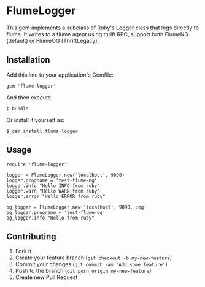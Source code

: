 # FlumeLogger

This gem implements a subclass of Ruby's Logger class that logs directly to flume. It writes to a flume agent using thrift RPC, support both FlumeNG (default) or FlumeOG (ThriftLegacy).

## Installation

Add this line to your application's Gemfile:

    gem 'flume-logger'

And then execute:

    $ bundle

Or install it yourself as:

    $ gem install flume-logger

## Usage

    require 'flume-logger'
    
    logger = FlumeLogger.new('localhost', 9090)
    logger.progname = 'test-flume-ng'
    logger.info "Hello INFO from ruby"
    logger.warn "Hello WARN from ruby"
    logger.error "Hello ERROR from ruby"
    
    og_logger = FlumeLogger.new('localhost', 9090, :og)
    og_logger.progname = 'test-flume-og'
    og_logger.info "Hello from ruby"

## Contributing

1. Fork it
2. Create your feature branch (`git checkout -b my-new-feature`)
3. Commit your changes (`git commit -am 'Add some feature'`)
4. Push to the branch (`git push origin my-new-feature`)
5. Create new Pull Request
